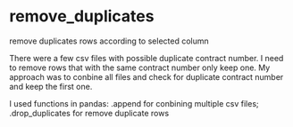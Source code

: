 # remove_duplicates
remove duplicates rows according to selected column

There were a few csv files with possible duplicate contract number. I need to remove rows that with the same contract number only keep one.
My approach was to conbine all files and check for duplicate contract number and keep the first one.

I used functions in pandas: .append for conbining multiple csv files; .drop_duplicates for remove duplicate rows

